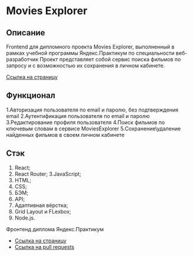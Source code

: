 # Movies Explorer

## Описание
Frontend для дипломного проекта Movies Explorer, выполненный в рамках учебной программы Яндекс.Практикум 
по специальности веб-разработчик
Проект представляет собой сервис поиска фильмов по запросу и с возможностью их сохранения в личном кабинете.

[Ссылка на страницу](https://domainname.movies.nomoredomains.xyz)

## Функционал
1.Авторизация пользователя по email и паролю, без подтверждения email
2.Аутентификация пользователя по email и паролю
3.Редактирование профиля пользователя
4.Поиск фильмов по ключевым словам в сервисе MoviesExplorer
5.Сохранение\удаление найденных фильмов в своем личном кабинете

## Стэк
1. React; 
2. React Router;
3.JavaScript;
4. HTML;
5. CSS;
6. БЭМ;
7. API;
8. Адаптивная вёрстка;
9. Grid Layout и FLexbox;
10. Node.js.










Фронтенд диплома Яндекс.Практикум

* [Ссылка на страницу](https://domainname.movies.nomoredomains.xyz)
* [Ссылка на pull requests](https://github.com/MenshikovZakhar/movies-explorer-frontend/pull/2)

